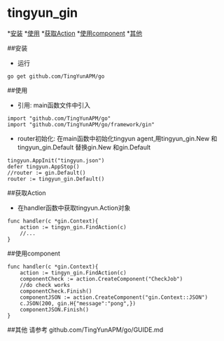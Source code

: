 # tingyun_gin

*[安装]()
*[使用]()
*[获取Action]()
*[使用component]()
*[其他]()

##安装

- 运行

```
go get github.com/TingYunAPM/go
```

##使用

- 引用: 
main函数文件中引入
```
import "github.com/TingYunAPM/go"
import "github.com/TingYunAPM/go/framework/gin"
```
- router初始化: 
在main函数中初始化tingyun agent,用tingyun_gin.New 和tingyun_gin.Default 替换gin.New 和gin.Default
```
tingyun.AppInit("tingyun.json")
defer tingyun.AppStop()
//router := gin.Default()
router := tingyun_gin.Default()
```
##获取Action
- 在handler函数中获取tingyun.Action对象
```
func handler(c *gin.Context){
    action := tingyn_gin.FindAction(c)
    //...
}
```

##使用component
```
func handler(c *gin.Context){
    action := tingyn_gin.FindAction(c)
    componentCheck := action.CreateComponent("CheckJob")
    //do check works
    componentCheck.Finish()
    componentJSON := action.CreateComponent("gin.Context::JSON")
    c.JSON(200, gin.H{"message":"pong",})
    componentJSON.Finish()
}

```
##其他
请参考 github.com/TingYunAPM/go/GUIDE.md